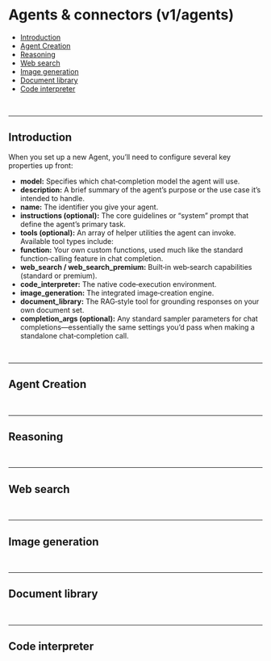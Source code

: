 # Agents & connectors (v1/agents)

- [Introduction](#introduction)
- [Agent Creation](#agent-creation)
- [Reasoning](#reasoning)
- [Web search](#web-search)
- [Image generation](#image-generation)
- [Document library](#document-library)
- [Code interpreter](#code-interpreter)

<br>

___

## Introduction

When you set up a new Agent, you’ll need to configure several key properties up front:

- **model:** Specifies which chat‑completion model the agent will use.
- **description:** A brief summary of the agent’s purpose or the use case it’s intended to handle.
- **name:** The identifier you give your agent.
- **instructions (optional):** The core guidelines or “system” prompt that define the agent’s primary task.
- **tools (optional):** An array of helper utilities the agent can invoke. Available tool types include:
- **function:** Your own custom functions, used much like the standard function‑calling feature in chat completion.
- **web_search / web_search_premium:** Built‑in web‑search capabilities (standard or premium).
- **code_interpreter:** The native code‑execution environment.
- **image_generation:** The integrated image‑creation engine.
- **document_library:** The RAG‑style tool for grounding responses on your own document set.
- **completion_args (optional):** Any standard sampler parameters for chat completions—essentially the same settings you’d pass when making a standalone chat‑completion call.

<br>

___

## Agent Creation

<br>

___

## Reasoning

<br>

___

## Web search

<br>

___

## Image generation

<br>

___

## Document library

<br>

___

## Code interpreter

